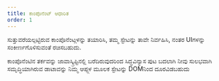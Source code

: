 ```yaml
---
title: ಕಾಂಪೊನೆಂಟ್ ಆಧಾರಿತ
order: 1
---
```


ಸುತ್ತುವರೆಯಲ್ಪಟ್ಟಿರುವ ಕಾಂಪೊನೆಂಟ್ಗಳನ್ನು ತಯಾರಿಸಿ, ತಮ್ಮ ಸ್ಟೇಟನ್ನು ತಾವೇ ನಿರ್ವಹಿಸಿ, ನಂತರ UIಗಳನ್ನು ಸಂಕೀರ್ಣಗೊಳಿಸುವಂತೆ ರಚಿಸಬಹುದು.

ಕಾಂಪೊನೆಂಟಿನ ತರ್ಕವನ್ನು ಜಾವಾಸ್ಕ್ರಿಪ್ಟಿನಲ್ಲಿ ಬರೆದಿರುವುದರಿಂದ ಸಿದ್ಧವಿನ್ಯಾಸ ಪುಟ ಬದಲಾಗಿ ನೀವು ಸುಲಭವಾಗಿ ಸಮೃದ್ಧಿಯಾಗಿರುವ ಡಾಟಾವನ್ನು ನಿಮ್ಮ ಆಪ್ಪ್ಗಳ ಮೂಲಕ ಸ್ಟೇಟನ್ನು DOMನಿಂದ ದೂರವಿಡಬಹುದು
